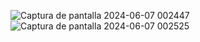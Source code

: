 ![Captura de pantalla 2024-06-07 002447](https://github.com/AlfredoVelazquez/ExpresionesReg/assets/144378848/8c615437-62d9-4548-a770-7c6df133a47c)
![Captura de pantalla 2024-06-07 002525](https://github.com/AlfredoVelazquez/ExpresionesReg/assets/144378848/dd79a47a-c19b-401e-8500-e2be54967cb3)
